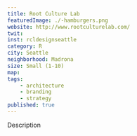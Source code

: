 ```yaml
---
title: Root Culture Lab
featuredImage: ./-hamburgers.png
website: http://www.rootculturelab.com/
twit: 
inst: rcldesignseattle
category: R
city: Seattle
neighborhood: Madrona
size: Small (1-10)
map: 
tags:
    - architecture
    - branding
    - strategy
published: true
---
```


Description
